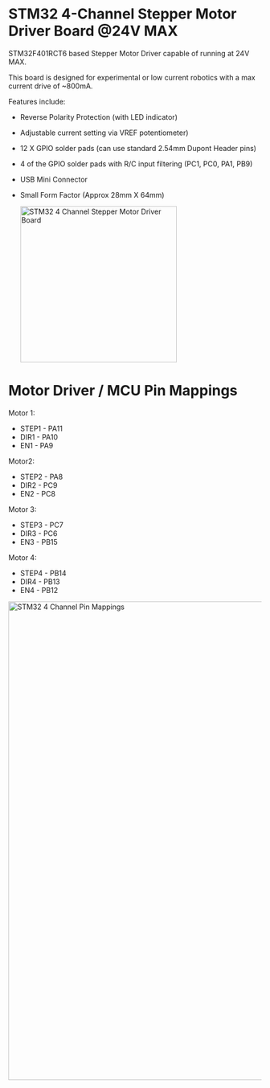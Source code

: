 # STM32 4-Channel Stepper Motor Driver Board @24V MAX

STM32F401RCT6 based Stepper Motor Driver capable of running at 24V MAX.

This board is designed for experimental or low current robotics with a max current drive of ~800mA.

Features include:

* Reverse Polarity Protection (with LED indicator)
* Adjustable current setting via VREF potentiometer)
* 12 X GPIO solder pads (can use standard 2.54mm Dupont Header pins)
* 4 of the GPIO solder pads with R/C input filtering (PC1, PC0, PA1, PB9)
* USB Mini Connector
* Small Form Factor (Approx 28mm X 64mm)

  <img width="311" alt="STM32 4 Channel Stepper Motor Driver Board" src="https://github.com/gxdeange/STM32-4-Channel-Stepper-Motor-Driver-Board-24V-MAX/assets/57690555/7ffd2c80-ab13-4f3a-bdd3-320f27efda8c">

# Motor Driver / MCU Pin Mappings

Motor 1: 
* STEP1 - PA11
* DIR1 - PA10
* EN1 - PA9
  
Motor2:
* STEP2 - PA8
* DIR2 - PC9
* EN2 - PC8
  
Motor 3:
* STEP3 - PC7
* DIR3 - PC6
* EN3 - PB15
  
Motor 4:
* STEP4 - PB14
* DIR4 - PB13
* EN4 - PB12

<img width="953" alt="STM32 4 Channel Pin Mappings" src="https://github.com/gxdeange/STM32-4-Channel-Stepper-Motor-Driver-Board-24V-MAX/assets/57690555/c845d6c5-13ff-4c0a-a196-fcc7b8943a82">
